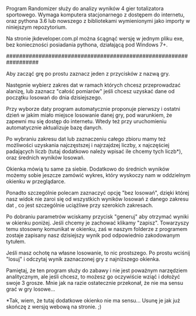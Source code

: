 

Program Randomizer służy do analizy wyników 4 gier totalizatora sportowego. Wymaga komputera stacjonarnego z dostępem do internetu, oraz pythona 3.6 lub nowszego z bibliotekami wymienionymi jako importy w niniejszym repozytorium.

Na stronie jkdeveloper.com.pl można ścągnąć wersję w jednym pliku exe, bez konieczności posiadania pythona, działającą pod Windows 7+.

##################################################################

Aby zacząć grę po prostu zaznacz jeden z przycisków z nazwą gry.

Następnie wybierz zakres dat w ramach których chcesz przeprowadzać alanizę, lub zaznacz "całość pomiarów" jeśli chcesz uzyskać dane od początku losowań do dnia dzisiejszego.

Przy wyborze daty program automatycznie proponuje pierwszy i ostatni dzień w jakim miało miejsce losowanie danej gry, pod warunkiem, że zapewni mu się dostęp do internetu. Wtedy też przy uruchomieniu automatycznie aktualizuje bazę danych.

Po wybraniu zakresu dat lub zaznaczeniu całego zbioru mamy też możliwości uzyskania najczęstszej i najrzajdzej liczby, x najczęściej padających liczb (tutaj dodatkowo należy wpisać ile chcemy tych liczb*), oraz średnich wyników losowań.

Okienka mówią tu same za siebie. Dodatkowo do średnich wyników możemy sobie jeszcze zamówić wykres, który wyskoczy nam w oddzielnym okienku w przeglądarce.

Ponadto szczególnie polecam zaznaczyć opcję "bez losowań", dzięki której nasz widok nie zaroi się od wszystkich wyników losowań z danego zakresu dat , co jest szczególnie uciążliwe przy szerokich zakresach.

Po dobraniu parametrów wciskamy przycisk "generuj" aby otrzymać wyniki w okienku poniżej. Jeśli chcemy je zachować klikamy "zapisz". Towarzyszy temu stosowny komunikat w okienku, zaś w naszym folderze z programem zostaje zapisany nasz dzisiejszy wynik pod odpowiednio zakodowanym tytułem.

Jeśli masz ochotę na własne losowanie, to nic prostszego. Po prostu wciśnij "losuj" i odczytaj wynik zaznaczonej gry z najniższego okienka.

Pamiętaj, że ten program służy do zabawy i nie jest poważnym narzędziem analitycznym, ale jeśli chcesz, to możesz go oczywiście wziąć i dołożyć swoje 3 grosze. Mnie jak na razie ostatecznie przekonał, że nie ma sensu grać w gry losowe...

*Tak, wiem, że tutaj dodatkowe okienko nie ma sensu... Usunę je jak już skończę z wersjq webową na stronie. ;)
